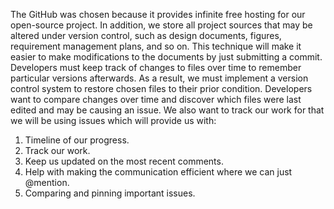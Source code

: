 The GitHub was chosen because it provides infinite free hosting for our open-source project. 
In addition, we store all project sources that may be altered under version control, such as design documents, figures, requirement management plans, and so on. 
This technique will make it easier to make modifications to the documents by just submitting a commit. 
Developers must keep track of changes to files over time to remember particular versions afterwards. 
As a result, we must implement a version control system to restore chosen files to their prior condition. 
Developers want to compare changes over time and discover which files were last edited and may be causing an issue. 
We also want to track our work for that we will be using issues which will provide us with:

1) Timeline of our progress.
2) Track our work.
3) Keep us updated on the most recent comments.
4) Help with making the communication efficient where we can just @mention.
5) Comparing and pinning important issues.
